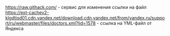 https://raw.githack.com/ - сервис для изменения ссылки на файл
https://ext-cachev2-klgdtisd01.cdn.yandex.net/download.cdn.yandex.net/from/yandex.ru/support/ru/webmaster/files/doctors.xml?lid=1578 - ссылка на YML-файл от Яндекса
